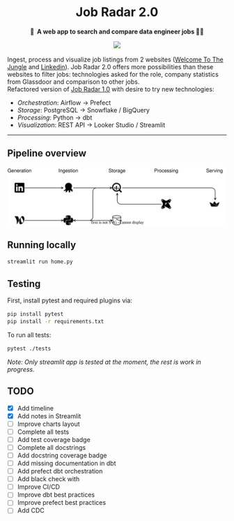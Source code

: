 <h1 align="center">
    Job Radar 2.0
</h1>

<p align="center">
    <strong>🎯&nbsp; A web app to search and compare data engineer jobs 👷‍♀️</strong>
</p>

<p align="center">
    <a href="https://job-radar.streamlit.app/"><img src="https://static.streamlit.io/badges/streamlit_badge_black_white.svg"></a>
</p>


Ingest, process and visualize job listings from 2 websites ([Welcome To The Jungle](https://www.welcometothejungle.com/) 
and [Linkedin](https://www.linkedin.com/jobs/)). Job Radar 2.0 offers more possibilities than these websites to filter jobs: 
technologies asked for the role, company statistics from Glassdoor and comparison to other jobs.  
Refactored version of [Job Radar 1.0](https://github.com/FelitaD/job-radar-1.0) with desire to try new technologies:
- _Orchestration_: Airflow &rarr; Prefect
- _Storage_: PostgreSQL &rarr; Snowflake / BigQuery
- _Processing_: Python &rarr; dbt
- _Visualization_: REST API &rarr; Looker Studio / Streamlit

****

## Pipeline overview

<p align="center">
    <img src="docs/job-radar-2.svg" width=600>
</p>
  

## Running locally

```bash
streamlit run home.py
```

## Testing

First, install pytest and required plugins via:

```bash
pip install pytest
pip install -r requirements.txt
```

To run all tests: 

```bash
pytest ./tests
```

_Note: Only streamlit app is tested at the moment, the rest is work in progress._ 

## TODO

- [x] Add timeline
- [x] Add notes in Streamlit
- [ ] Improve charts layout
- [ ] Complete all tests
- [ ] Add test coverage badge 
- [ ] Complete all docstrings
- [ ] Add docstring coverage badge 
- [ ] Add missing documentation in dbt
- [ ] Add prefect dbt orchestration
- [ ] Add black check with 
- [ ] Improve CI/CD
- [ ] Improve dbt best practices
- [ ] Improve prefect best practices
- [ ] Add CDC
